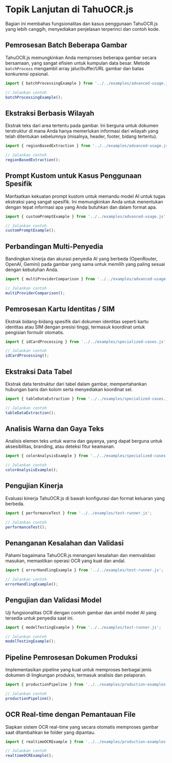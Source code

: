 # Topik Lanjutan di TahuOCR.js

Bagian ini membahas fungsionalitas dan kasus penggunaan TahuOCR.js yang lebih canggih, menyediakan penjelasan terperinci dan contoh kode.

## Pemrosesan Batch Beberapa Gambar

TahuOCR.js memungkinkan Anda memproses beberapa gambar secara bersamaan, yang sangat efisien untuk kumpulan data besar. Metode `batchProcess` mengambil array jalur/buffer/URL gambar dan batas konkurensi opsional.

```javascript
import { batchProcessingExample } from '../../examples/advanced-usage.js';

// Jalankan contoh
batchProcessingExample();
```

## Ekstraksi Berbasis Wilayah

Ekstrak teks dari area tertentu pada gambar. Ini berguna untuk dokumen terstruktur di mana Anda hanya memerlukan informasi dari wilayah yang telah ditentukan sebelumnya (misalnya, header, footer, bidang tertentu).

```javascript
import { regionBasedExtraction } from '../../examples/advanced-usage.js';

// Jalankan contoh
regionBasedExtraction();
```

## Prompt Kustom untuk Kasus Penggunaan Spesifik

Manfaatkan kekuatan prompt kustom untuk memandu model AI untuk tugas ekstraksi yang sangat spesifik. Ini memungkinkan Anda untuk menentukan dengan tepat informasi apa yang Anda butuhkan dan dalam format apa.

```javascript
import { customPromptExample } from '../../examples/advanced-usage.js';

// Jalankan contoh
customPromptExample();
```

## Perbandingan Multi-Penyedia

Bandingkan kinerja dan akurasi penyedia AI yang berbeda (OpenRouter, OpenAI, Gemini) pada gambar yang sama untuk memilih yang paling sesuai dengan kebutuhan Anda.

```javascript
import { multiProviderComparison } from '../../examples/advanced-usage.js';

// Jalankan contoh
multiProviderComparison();
```

## Pemrosesan Kartu Identitas / SIM

Ekstrak bidang-bidang spesifik dari dokumen identitas seperti kartu identitas atau SIM dengan presisi tinggi, termasuk koordinat untuk pengisian formulir otomatis.

```javascript
import { idCardProcessing } from '../../examples/specialized-cases.js';

// Jalankan contoh
idCardProcessing();
```

## Ekstraksi Data Tabel

Ekstrak data terstruktur dari tabel dalam gambar, mempertahankan hubungan baris dan kolom serta menyediakan koordinat sel.

```javascript
import { tableDataExtraction } from '../../examples/specialized-cases.js';

// Jalankan contoh
tableDataExtraction();
```

## Analisis Warna dan Gaya Teks

Analisis elemen teks untuk warna dan gayanya, yang dapat berguna untuk aksesibilitas, branding, atau deteksi fitur keamanan.

```javascript
import { colorAnalysisExample } from '../../examples/specialized-cases.js';

// Jalankan contoh
colorAnalysisExample();
```

## Pengujian Kinerja

Evaluasi kinerja TahuOCR.js di bawah konfigurasi dan format keluaran yang berbeda.

```javascript
import { performanceTest } from '../../examples/test-runner.js';

// Jalankan contoh
performanceTest();
```

## Penanganan Kesalahan dan Validasi

Pahami bagaimana TahuOCR.js menangani kesalahan dan memvalidasi masukan, memastikan operasi OCR yang kuat dan andal.

```javascript
import { errorHandlingExample } from '../../examples/test-runner.js';

// Jalankan contoh
errorHandlingExample();
```

## Pengujian dan Validasi Model

Uji fungsionalitas OCR dengan contoh gambar dan ambil model AI yang tersedia untuk penyedia saat ini.

```javascript
import { modelTestingExample } from '../../examples/test-runner.js';

// Jalankan contoh
modelTestingExample();
```

## Pipeline Pemrosesan Dokumen Produksi

Implementasikan pipeline yang kuat untuk memproses berbagai jenis dokumen di lingkungan produksi, termasuk analisis dan pelaporan.

```javascript
import { productionPipeline } from '../../examples/production-examples.js';

// Jalankan contoh
productionPipeline();
```

## OCR Real-time dengan Pemantauan File

Siapkan sistem OCR real-time yang secara otomatis memproses gambar saat ditambahkan ke folder yang dipantau.

```javascript
import { realtimeOCRExample } from '../../examples/production-examples.js';

// Jalankan contoh
realtimeOCRExample();
```
